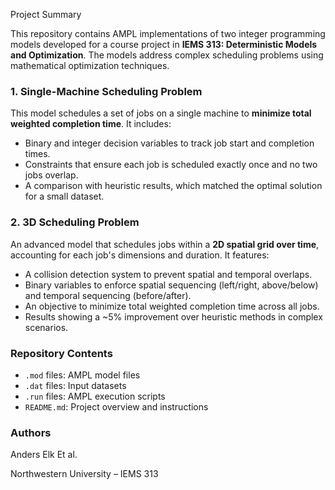 Project Summary

This repository contains AMPL implementations of two integer programming models developed for a course project in **IEMS 313: Deterministic Models and Optimization**. The models address complex scheduling problems using mathematical optimization techniques.

### 1. Single-Machine Scheduling Problem
This model schedules a set of jobs on a single machine to **minimize total weighted completion time**. It includes:
- Binary and integer decision variables to track job start and completion times.
- Constraints that ensure each job is scheduled exactly once and no two jobs overlap.
- A comparison with heuristic results, which matched the optimal solution for a small dataset.

### 2. 3D Scheduling Problem
An advanced model that schedules jobs within a **2D spatial grid over time**, accounting for each job's dimensions and duration. It features:
- A collision detection system to prevent spatial and temporal overlaps.
- Binary variables to enforce spatial sequencing (left/right, above/below) and temporal sequencing (before/after).
- An objective to minimize total weighted completion time across all jobs.
- Results showing a ~5% improvement over heuristic methods in complex scenarios.

### Repository Contents
- `.mod` files: AMPL model files
- `.dat` files: Input datasets
- `.run` files: AMPL execution scripts
- `README.md`: Project overview and instructions

### Authors
Anders Elk Et al.

Northwestern University – IEMS 313
